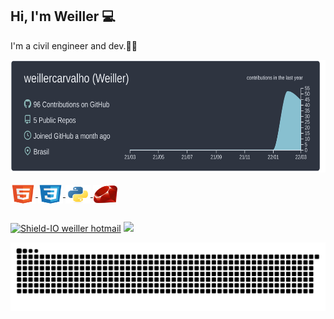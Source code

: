 ## Hi, I'm Weiller 💻

I'm a civil engineer and dev.🐱‍👤
<div align="center">
  <a href="https://github.com/weillercarvalho">
  <img height="180em" width="720em" src="https://raw.githubusercontent.com/weillercarvalho/weillercarvalho/main/profile-summary-card-output/nord_dark/0-profile-details.svg"/>
</div>
<div style="display: inline_block"><br>
  <img align="center" alt="Github-HTML" height="30" width="40" src="https://raw.githubusercontent.com/devicons/devicon/master/icons/html5/html5-original.svg">
  <img align="center" alt="Github-CSS" height="30" width="40" src="https://raw.githubusercontent.com/devicons/devicon/master/icons/css3/css3-original.svg">
  <img align="center" alt="Github-Python" height="30" width="40" src="https://raw.githubusercontent.com/devicons/devicon/master/icons/python/python-original.svg">
  <img align="center" alt="Github-Ruby" height="30" width="40" src="https://raw.githubusercontent.com/devicons/devicon/master/icons/ruby/ruby-original.svg">
</div>
  
 ##
 
<div> 
  <a href = "mailto:engweiller@hotmail.com"><img src="https://img.shields.io/badge/-HOTMAIL-lightgrey" alt="Shield-IO weiller hotmail"target="_blank"></a>
  <a href="https://linktr.ee/weillercarvalho" target="_blank"><img src="https://img.shields.io/badge/-LINKTREE-green" target="_blank"></a>
  

  ![Snake animation](https://github.com/weillercarvalho/weillercarvalho/blob/output/github-contribution-grid-snake.svg)
  
  
  
